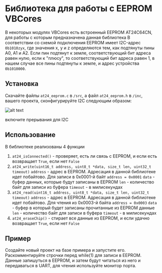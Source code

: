 # Библиотека для работы с EEPROM VBCores
В некоторых модулях VBCores есть встроенный EEPROM AT24С64CN, для работы с которым предназначена данная библиотека
В соответствии со схемой подключения EEPROM имеет I2C-адрес `0b1010zyx`, где значения x, y и z определяются тем, как подтянуты пины A0, A1 и A2. Если пин подтянут к земле, соответствующий бит адреса равен нулю, если к "плюсу", то соответствующий бит адреса равен 1, в нашем случае все пины подтянуты к земле, и адрес устройства `0b1010000`.

## Установка
Скачайте файлы `at24_eeprom.c` в `/src`, а файл `at24_eeprom.h` в `/inc`, вашего проекта, сконфигурируйте I2C следующим образом:

![alt text](https://github.com/VBCores/G4_EEPROM/tree/main/img/i2C.jpg?raw=true)

включите прерывания для I2C

## Использование
В библиотеке реализованы 4 функции
1. `at24_isConnected()` - проверяет, есть ли связь с EEPROM, и если есть возвращает `True`, если нет `False`
2. `at24_write(uint16_t address, uint8_t *data, size_t len, uint32_t timeout)`
    `address` - адрес в EEPROM. Адресация в данной библиотеке идет побайтово. Для записи в 0x0001-й байт  `address = 0х0001`
    `data` - буфер данных, которые будут записаны в EEPROM
    `len` - количество байт для записи из буфера
    `timeout` - в милисекундах
3. `at24_read(uint16_t address, uint8_t *data, size_t len, uint32_t timeout)`
    `address` - адрес в EEPROM. Адресация в данной библиотеке идет побайтово. Для чтения из 0x0003-й байта  `address = 0х0003`
    `data` - буфер в который будет записаны прочитанные из EEPROM данные
    `len` - количество байт для записи в буфера
    `timeout` - в милисекундах
4. `at24_eraseChip()` - стирает все данные из EEPROM, и если удачно возвращает `True`, если нет `False`

## Пример
Создайте новый проект на базе примера и запустите его. Раскомментируйте строчки перед while(1) для записи в EEPROM.
Данные запишуться в EEPROM, и затем будут читаться из него и передаваться в UART, для чтения используйте монитор порта. 

